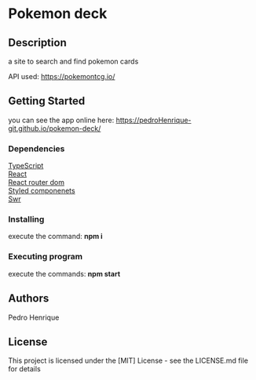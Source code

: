 # Pokemon deck
## Description

a site to search and find pokemon cards

API used: https://pokemontcg.io/

## Getting Started

you can see the app online here: https://pedroHenrique-git.github.io/pokemon-deck/

### Dependencies

<a href="https://www.typescriptlang.org/">TypeScript</a><br/>
<a href="https://reactjs.org/">React</a><br/>
<a href="https://reactrouter.com/web/guides/quick-start">React router dom</a><br/>
<a href="https://styled-components.com/">Styled componenets</a><br/>
<a href="https://swr.vercel.app/">Swr</a><br/>

### Installing

execute the command: <b>npm i</b>

### Executing program

execute the commands: <b>npm start</b>

## Authors

Pedro Henrique

## License

This project is licensed under the [MIT] License - see the LICENSE.md file for details